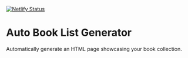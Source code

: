 [![Netlify Status](https://api.netlify.com/api/v1/badges/dd521161-8c46-4823-8e88-b5e138287600/deploy-status)](https://app.netlify.com/sites/jovial-beijinho-d2cbb9/deploys)

# Auto Book List Generator

Automatically generate an HTML page showcasing your book collection.
